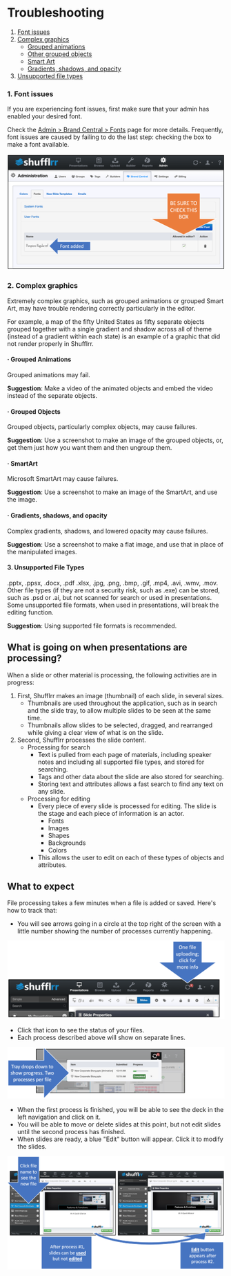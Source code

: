 # Troubleshooting

1. [Font issues](#fontIssues)
2. [Complex graphics](#complexGraphics)
	* [Grouped animations](#groupedAnimations)
	* [Other grouped objects](#groupedObjects)
	* [Smart Art](#smartArt)
	* [Gradients, shadows, and opacity](#gradients)
3. [Unsupported file types](#unsupported)

<a name="fontIssues"></a>
### 1. Font issues
If you are experiencing font issues, first make sure that your admin has enabled your desired font. 

Check the [Admin > Brand Central > Fonts](admin-brand-central.md#fonts) page for more details. Frequently, font issues are caused by failing to do the last step: checking the box to make a font available. 

![Check the box to make the font available](img/admin-brandcentral-fonts-4.png) 

<a name="complexGraphics"></a>
### 2. Complex graphics
Extremely complex graphics, such as grouped animations or grouped Smart Art, may have trouble rendering correctly particularly in the editor. 

For example, a map of the fifty United States as fifty separate objects grouped together with a single gradient and shadow across all of theme (instead of a gradient within each state) is an example of a graphic that did not render properly in Shufflrr.  

<a name="groupedAnimations"></a>
#### &#183; Grouped Animations
Grouped animations may fail. 

**Suggestion**: Make a video of the animated objects and embed the video instead of the separate objects. 

<a name="groupedObjects"></a>
#### &#183; Grouped Objects
Grouped objects, particularly complex objects, may cause failures. 

**Suggestion**: Use a screenshot to make an image of the grouped objects, or, get them just how you want them and then ungroup them. 

<a name="smartArt"></a>
#### &#183; SmartArt
Microsoft SmartArt may cause failures. 

**Suggestion**: Use a screenshot to make an image of the SmartArt, and use the image. 

<a name="gradients"></a>
#### &#183; Gradients, shadows, and opacity
Complex gradients, shadows, and lowered opacity may cause failures.
 
**Suggestion**: Use a screenshot to make a flat image, and use that in place of the manipulated images. 

<a name="unsupported"></a>
#### 3. Unsupported File Types
.pptx, .ppsx, .docx, .pdf .xlsx, .jpg, .png, .bmp, .gif, .mp4, .avi, .wmv, .mov. Other file types (if they are not a security risk, such as .exe) can be stored, such as .psd or .ai, but not scanned for search or used in presentations. Some unsupported file formats, when used in presentations, will break the editing function. 
 
**Suggestion**: Using supported file formats is recommended.  

## What is going on when presentations are processing? 
When a slide or other material is processing, the following activities are in progress: 
1. First, Shufflrr makes an image (thumbnail) of each slide, in several sizes. 
	- Thumbnails are used throughout the application, such as in search and the slide tray, to allow multiple slides to be seen at the same time. 
	- Thumbnails allow slides to be selected, dragged, and rearranged while giving a clear view of what is on the slide.  
2. Second, Shufflrr processes the slide content. 
	- Processing for search 
		- Text is pulled from each page of materials, including speaker notes and including all supported file types, and stored for searching.
		- Tags and other data about the slide are also stored for searching.
		- Storing text and attributes allows a fast search to find any text on any slide. 
	- Processing for editing
		- Every piece of every slide is processed for editing. The slide is the stage and each piece of information is an actor.  
			- Fonts
			- Images
			- Shapes
			- Backgrounds
			- Colors
		- This allows the user to edit on each of these types of objects and attributes.
		
## What to expect
File processing takes a few minutes when a file is added or saved. Here's how to track that: 
* You will see arrows going in a circle at the top right of the screen with a little number showing the number of processes currently happening.
    
![Uploading queue icon](img/presentations-upload-queueicon.png)

* Click that icon to see the status of your files. 
* Each process described above will show on separate lines. 

![Uploading queue tray](img/presentations-upload-queuetray.png)    
    
* When the first process is finished, you will be able to see the deck in the left navigation and click on it. 
* You will be able to move or delete slides at this point, but not edit slides until the second process has finished. 
* When slides are ready, a blue "Edit" button will appear. Click it to modify the slides.  

![Multi-step process](img/presentations-upload-multistep.png)



